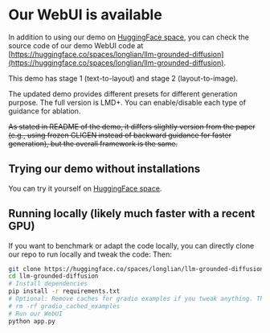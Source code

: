 # Our WebUI is available
In addition to using our demo on [HuggingFace space](https://huggingface.co/spaces/longlian/llm-grounded-diffusion), you can check the source code of our demo WebUI code at [https://huggingface.co/spaces/longlian/llm-grounded-diffusion](https://huggingface.co/spaces/longlian/llm-grounded-diffusion).

This demo has stage 1 (text-to-layout) and stage 2 (layout-to-image).

The updated demo provides different presets for different generation purpose. The full version is LMD+. You can enable/disable each type of guidance for ablation.

~~As stated in README of the demo, it differs slightly version from the paper (e.g., using frozen GLIGEN instead of backward guidance for faster generation), but the overall framework is the same.~~

## Trying our demo without installations
You can try it yourself on [HuggingFace space](https://huggingface.co/spaces/longlian/llm-grounded-diffusion).

## Running locally (likely much faster with a recent GPU)
If you want to benchmark or adapt the code locally, you can directly clone our repo to run locally and tweak the code:
Then:
```sh
git clone https://huggingface.co/spaces/longlian/llm-grounded-diffusion
cd llm-grounded-diffusion
# Install dependencies
pip install -r requirements.txt
# Optional: Remove caches for gradio examples if you tweak anything. The caches will be re-generated when you run the app for the first time.
# rm -rf gradio_cached_examples
# Run our WebUI
python app.py
```
